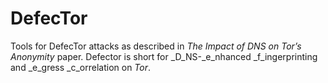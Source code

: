 # DefecTor
Tools for DefecTor attacks as described in
_The Impact of DNS on Tor’s Anonymity_ paper.
Defector is short for _D_NS-_e_nhanced _f_ingerprinting and _e_gress
_c_orrelation on _Tor_.
